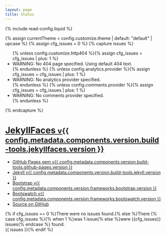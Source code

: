 ```yaml
---
layout: page
title: Status
---
```


{% include read-config.liquid %}

{% assign currentTheme = config.customize.theme | default: "default" | upcase %}
{% assign cfg_issues = 0 %}
{% capture issues %}
<ul>
{% unless config.customize.http404 %}{% assign cfg_issues = cfg_issues | plus: 1 %}<li>WARNING: No 404 page specified. Using default 404 text.</li>{% endunless %}
{% unless config.analytics.provider %}{% assign cfg_issues = cfg_issues | plus: 1 %}<li>WARNING: No analytics provider specified.</li>{% endunless %}
{% unless config.comments.provider %}{% assign cfg_issues = cfg_issues | plus: 1 %}<li>WARNING: No comments provider specified.</li>{% endunless %}
</ul>
{% endcapture %}

<h1><a href="{{ config.website }}" target="_blank">JekyllFaces <small>v{{ config.metadata.components.version.build-tools.jekyllfaces.version }}</small></a></h1>
<ul>
<li><a href="https://github.com/github/pages-gem" target="_blank">GitHub Pages gem v{{ config.metadata.components.version.build-tools.github-pages.version }}</a></li>
<li><a href="https://jekyllrb.com/" target="_blank">Jekyll v{{ config.metadata.components.version.build-tools.jekyll.version }}</a></li>
<li><a href="https://getbootstrap.com/" target="_blank">Bootstrap v{{ config.metadata.components.version.frameworks.bootstrap.version }}</a></li>
<li><a href="https://bootswatch.com/" target="_blank">Bootswatch v{{ config.metadata.components.version.frameworks.bootswatch.version }}</a></li>
<li><a href="{{ config.metadata.github }}" target="_blank">Source on GitHub</a></li>
</ul>

{% if cfg_issues == 0 %}There were no issues found.{% else %}There {% case cfg_issues %}{% when 1 %}was 1 issue{% else %}were {{cfg_issues}} issues{% endcase %} found.<br/>{{ issues }}{% endif %}
